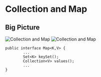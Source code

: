 # Collection and Map

## Big Picture
![Collection and Map](https://www.ictdemy.com/images/1/java/collections/java_collection_api_diagram.svg)
![Collection and Map](https://www.runoob.com/wp-content/uploads/2014/01/2243690-9cd9c896e0d512ed.gif)

    public interface Map<K,V> {
            ...
            Set<K> keySet();
            Collection<V> values();
            ...
    }
